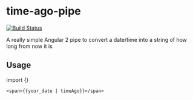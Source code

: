 # time-ago-pipe
[![Build Status](https://travis-ci.org/AndrewPoyntz/time-ago-pipe.svg?branch=master)](https://travis-ci.org/AndrewPoyntz/time-ago-pipe)

A really simple Angular 2 pipe to convert a date/time into a string of how long from now it is

## Usage
import {}

```<span>{{your_date | timeAgo}}</span>```
